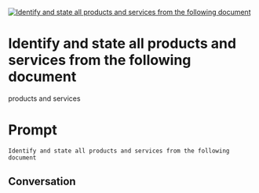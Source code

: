 
[![Identify and state all products and services from the following document](https://flow-prompt-covers.s3.us-west-1.amazonaws.com/icon/Lofi/i12.png)]()
# Identify and state all products and services from the following document 
products and services

# Prompt

```
Identify and state all products and services from the following document
```

## Conversation




